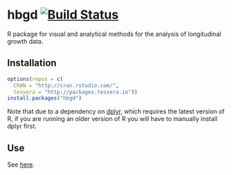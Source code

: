 # hbgd [![Build Status](https://travis-ci.org/HBGDki/hbgd.svg?branch=master)](https://travis-ci.org/HBGDki/hbgd)

R package for visual and analytical methods for the analysis of longitudinal growth data.

## Installation

```r
options(repos = c(
  CRAN = "http://cran.rstudio.com/",
  tessera = "http://packages.tessera.io"))
install.packages("hbgd")
```

Note that due to a dependency on [dplyr](https://github.com/hadley/dplyr), which requires the latest version of R, if you are running an older version of R you will have to manually install dplyr first.

## Use

See [here](http://hafen.github.io/docs-hbgd/).
